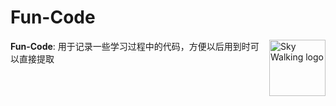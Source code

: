 Fun-Code
==========

<img src="https://ric-images.oss-cn-beijing.aliyuncs.com/img/Ric横幅透明-Fun_1631255308047.png" alt="Sky Walking logo" height="90px" align="right" />

**Fun-Code**: 用于记录一些学习过程中的代码，方便以后用到时可以直接提取
